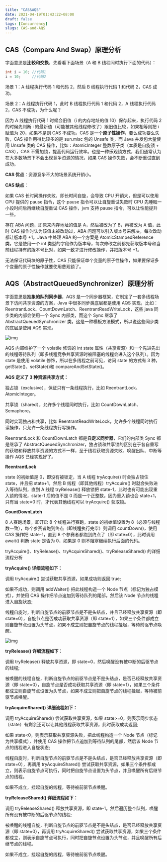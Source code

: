 ```yaml
---
title: "CAS&AQS"
date: 2021-04-19T01:43:22+08:00
draft: false
tags: [Concurrency]
slugs: CAS-and-AQS
---
```


## CAS（Compare And Swap）原理分析

字面意思是**比较和交换**，先看看下面场景（A 和 B 线程同时执行下面的代码）：

```java
int i = 10;	//代码1
i = 10;		//代码2
```

场景 1：A 线程执行代码 1 和代码 2，然后 B 线程执行代码 1 和代码 2，CAS 成功。

场景 2：A 线程执行代码 1，此时 B 线程执行代码 1 和代码 2，A 线程执行代码 2，CAS 不成功，为什么呢？

因为 A 线程执行代码 1 时候会旧值（i 的内存地址的值 10）保存起来，执行代码 2 的时候先判断 i 的最新值（可能被其他线程修改了）跟旧值比较，如果相等则把 i 赋值为 20，如果不是则 CAS 不成功。CAS 是一个**原子性操作**，要么成功要么失败，CAS 操作用得比较多的是 sun.misc 包的 Unsafe 类，而 Java 并发包大量使用 Unsafe 类的 CAS 操作，比如：AtomicInteger 整数原子类（本质是自旋锁 + CAS），CAS 不需加锁，提高代码运行效率。也是一种乐观锁方式，我们通常认为在大多数场景下不会出现竞争资源的情况，如果 CAS 操作失败，会不断重试直到成功。

**CAS 优点**：资源竞争不大的场景系统开销小。

**CAS 缺点**：

如果 CAS 长时间操作失败，即长时间自旋，会导致 CPU 开销大，但是可以使用 CPU 提供的 pause 指令，这个 pause 指令可以让自旋重试失败时 CPU 先睡眠一小段时间后再继续自旋重试 CAS 操作，jvm 支持 pause 指令，可以让性能提升一些。

存在 ABA 问题，即原来内存地址的值是 A，然后被改为了 B，再被改为 A 值，此时 CAS 操作时认为该值未被改动过，ABA 问题可以引入版本号来解决，每次改动都让版本号 +1。Java 中处理 ABA 的一个方案是 AtomicStampedReference 类，它是使用一个 int 类型的字段作为版本号，每次修改之前都先获取版本号和当前线程持有的版本号比对，如果一致才进行修改操作，并把版本号 +1。

无法保证代码块的原子性，CAS 只能保证单个变量的原子性操作，如果要保证多个变量的原子性操作就要使用悲观锁了。

## AQS（AbstractQueuedSynchronizer）原理分析

字面意思是**抽象的队列同步器**，AQS 是一个同步器框架，它制定了一套多线程场景下访问共享资源的方案，Java 中很多同步类底层都是使用 AQS 实现，比如：ReentrantLock、CountDownLatch、ReentrantReadWriteLock，这些 java 同步类的内部会使用一个 Sync 内部类，而这个 Sync 继承了 AbstractQueuedSynchronizer 类，这是一种模板方法模式，所以说这些同步类的底层是使用 AQS 实现。

![img](https://cdn.kayleh.top/gh/kayleh/cdn4/cas/1.png)

AQS 内部维护了一个 volatile 修饰的 int state 属性（共享资源）和一个先进先出的线程等待队列（即多线程竞争共享资源时被阻塞的线程会进入这个队列）。因为 state 是使用 volatile 修饰，所以在多线程之前可见，访问 state 的方式有 3 种，getState()、setState()和 compareAndSetState()。

**AQS 定义了 3 种资源共享方式：**

独占锁（exclusive），保证只有一条线程执行，比如 ReentrantLock、AtomicInteger。

共享锁（shared），允许多个线程同时执行，比如 CountDownLatch、Semaphore。

同时实现独占和共享，比如 ReentrantReadWriteLock，允许多个线程同时执行读操作，只允许一条线程执行写操作。

ReentrantLock 和 CountDownLatch 都是**自定义同步器**，它们的内部类 Sync 都是继承了 AbstractQueuedSynchronizer，独占锁和共享锁的区别在于各自重写的获取和释放共享资源的方式不一样，至于线程获取资源失败、唤醒出队、中断等操作 AQS 已经实现好了。

**ReentrantLock**

state 的初始值是 0，即没有被锁定，当 A 线程 tryAcquire() 时会独占锁住 state，并且把 state+1，然后 B 线程（即其他线程）tryAcquire() 时就会失败进入等待队列，直到 A 线程 tryRelease() 释放锁把 state-1，此时也有可能出现重入锁的情况，state-1 后的值不是 0 而是一个正整数，因为重入锁也会 state+1，只有当 state=0 时，才代表其他线程可以 tryAcquire() 获取锁。

**CountDownLatch**

8 人赛跑场景，即开启 8 个线程进行赛跑，state 的初始值设置为 8（必须与线程数一致），每个参赛者跑到终点（即线程执行完毕）则调用 countDown()，使用 CAS 操作把 state-1，直到 8 个参赛者都跑到终点了（即 state=0），此时调用 await() 判断 state 是否为 0，如果是 0 则不阻塞继续执行后面的代码。

tryAcquire()、tryRelease()、tryAcquireShared()、tryReleaseShared() 的详细流程分析

**tryAcquire() 详细流程如下：**

调用 tryAcquire() 尝试获取共享资源，如果成功则返回 true;

如果不成功，则调用 addWaiter() 把此线程构造一个 Node 节点（标记为独占模式），并使用 CAS 操作把节点追加到等待队列的尾部，然后该 Node 节点的线程进入自旋状态;

线程自旋时，判断自旋节点的前驱节点是不是头结点，并且已经释放共享资源（即 state=0），自旋节点是否成功获取共享资源（即 state=1），如果三个条件都成立则自旋节点设置为头节点，如果不成立则把自旋节点的线程挂起，等待前驱节点唤醒。

![img](https://cdn.kayleh.top/gh/kayleh/cdn4/cas/2.png)

**tryRelease() 详细流程如下：**

调用 tryRelease() 释放共享资源，即 state=0，然后唤醒没有被中断的后驱节点的线程;

被唤醒的线程自旋，判断自旋节点的前驱节点是不是头结点，是否已经释放共享资源（即 state=0），自旋节点是否成功获取共享资源（即 state=1），如果三个条件都成立则自旋节点设置为头节点，如果不成立则把自旋节点的线程挂起，等待被前驱节点唤醒。

**tryAcquireShared() 详细流程如下：**

调用 tryAcquireShared() 尝试获取共享资源，如果 state>=0，则表示同步状态（state）有剩余还可以让其他线程获取共享资源，此时获取成功返回;

如果 state<0，则表示获取共享资源失败，把此线程构造一个 Node 节点（标记为共享模式），并使用 CAS 操作把节点追加到等待队列的尾部，然后该 Node 节点的线程进入自旋状态;

线程自旋时，判断自旋节点的前驱节点是不是头结点，是否已经释放共享资源（即 state=0），再调用 tryAcquireShared() 尝试获取共享资源，如果三个条件都成立，则表示自旋节点可执行，同时把自旋节点设置为头节点，并且唤醒所有后继节点的线程。

如果不成立，挂起自旋的线程，等待被前驱节点唤醒。

**tryReleaseShared() 详细流程如下：**

调用 tryReleaseShared() 释放共享资源，即 state-1，然后遍历整个队列，唤醒所有没有被中断的后驱节点的线程;

被唤醒的线程自旋，判断自旋节点的前驱节点是不是头结点，是否已经释放共享资源（即 state=0），再调用 tryAcquireShared() 尝试获取共享资源，如果三个条件都成立，则表示自旋节点可执行，同时把自旋节点设置为头节点，并且唤醒所有后继节点的线程。

如果不成立，挂起自旋的线程，等待被前驱节点唤醒。